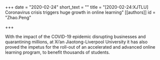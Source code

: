 +++
date = "2020-02-24"
short_text = ""
title = "[2020-02-24:XJTLU] Coronavirus crisis triggers huge growth in online learning"
[[authors]]
    id = "Zhao.Peng"

+++

<p>With the impact of the COVID-19 epidemic disrupting businesses and quarantining millions, at Xi’an Jiaotong-Liverpool University it has also proved the impetus for the roll-out of an accelerated and advanced online learning program, to benefit thousands of students.<br>
